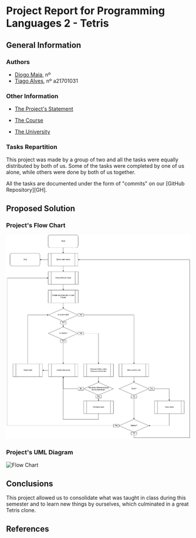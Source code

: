 # Project Report for Programming Languages 2 - Tetris

## General Information

### Authors

* [Diogo Maia][DM], nº
* [Tiago Alves][TA], nº a21701031

### Other Information

* [The Project's Statement][REF1]

* [The Course][LAMV]

* [The University][ULHT]


### Tasks Repartition

This project was made by a group of two and all the tasks were equally distributed by both of us. Some of the tasks were completed by one of us alone, while others were done by both of us together.

All the tasks are documented under the form of "commits" on our [GitHub Repository][GH].


## Proposed Solution

### Project's Flow Chart

![Flow Chart](./Images/FluxogramaTetris.png)


### Project's UML Diagram

![Flow Chart](./Images/...)

## Conclusions

This project allowed us to consolidate what was taught in class during this semester and to learn new things by ourselves, which culminated in a great Tetris clone.

## References

[DM]:https://github.com/IssaMaia
[TA]:https://github.com/synpse
[LAMV]:https://www.ulusofona.pt/licenciatura/aplicacoes-multimedia-e-videojogos
[ULHT]:https://www.ulusofona.pt/
[REF1]:https://github.com/VideojogosLusofona/lp22018p2
[RP]:https://github.com/synpse/lp2p2
